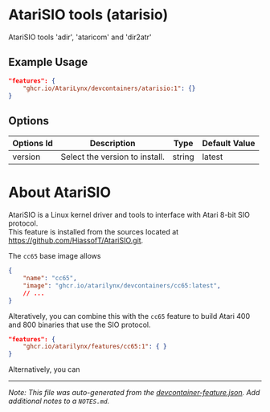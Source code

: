 
# AtariSIO tools (atarisio)

AtariSIO tools 'adir', 'ataricom' and 'dir2atr'

## Example Usage

```json
"features": {
    "ghcr.io/AtariLynx/devcontainers/atarisio:1": {}
}
```

## Options

| Options Id | Description | Type | Default Value |
|-----|-----|-----|-----|
| version | Select the version to install. | string | latest |

# About AtariSIO

AtariSIO is a Linux kernel driver and tools to interface with Atari 8-bit SIO protocol.  
This feature is installed from the sources located at https://github.com/HiassofT/AtariSIO.git.

The `cc65` base image allows
```json
{
	"name": "cc65",
	"image": "ghcr.io/atarilynx/devcontainers/cc65:latest",
    // ...
}
```

Alteratively, you can combine this with the `cc65` feature to build Atari 400 and 800 binaries that use the SIO protocol.

```json
"features": {
    "ghcr.io/atarilynx/features/cc65:1": { }
}
```

Alternatively, you can 

---

_Note: This file was auto-generated from the [devcontainer-feature.json](https://github.com/AtariLynx/devcontainers/blob/main/src/features/atarisio/devcontainer-feature.json).  Add additional notes to a `NOTES.md`._
